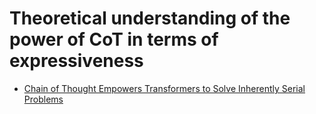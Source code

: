 # Theoretical understanding of the power of CoT in terms of expressiveness
- [Chain of Thought Empowers Transformers to Solve Inherently Serial Problems](https://arxiv.org/pdf/2402.12875)
